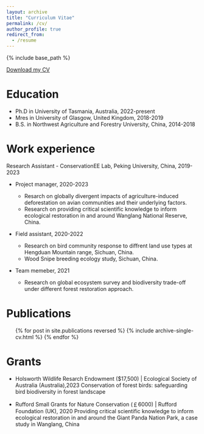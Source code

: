 ```yaml
---
layout: archive
title: "Curriculum Vitae"
permalink: /cv/
author_profile: true
redirect_from:
  - /resume
---
```


{% include base_path %}

<a href="../files/CV_WangWeiyi_202402.pdf" target="_blank" rel="noopener noreferrer">Download my CV</a>



Education
======
* Ph.D in University of Tasmania, Australia, 2022-present
* Mres in University of Glasgow, United Kingdom, 2018-2019
* B.S. in Northwest Agriculture and Forestry University, China, 2014-2018

Work experience
======
Research Assistant - ConservationEE Lab, Peking University, China, 2019-2023
* Project manager, 2020-2023
  * Resarch on globally divergent impacts of agriculture-induced deforestation on avian communities and their underlying factors.
  * Research on providing critical scientific knowledge to inform ecological restoration in and around Wanglang National Reserve, China.

* Field assistant, 2020-2022
  * Research on bird community response to diffrent land use types at Hengduan Mountain range, Sichuan, China.
  * Wood Snipe breeding ecology study, Sichuan, China.
    
* Team memeber, 2021
  * Research on global ecosystem survey and biodiversity trade-off under different forest restoration approach.
  
Publications
======
  <ul>{% for post in site.publications reversed %}
    {% include archive-single-cv.html %}
  {% endfor %}</ul>
  
Grants
======
* Holsworth Wildlife Resarch Endowment ($17,500) | Ecological Society of Australia (Australia),2023
  Conservation of forest birds: safeguarding bird biodiversity in forest landscape
  
* Rufford Small Grants for Nature Conservation (￡6000) | Rufford Foundation (UK), 2020
  Providing critical scientific knowledge to inform ecological restoration in and around the Giant Panda Nation Park, a case study in Wanglang, China
 


